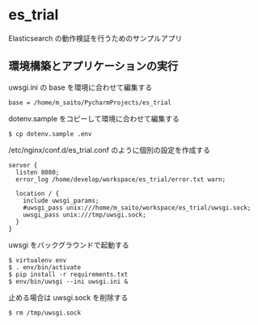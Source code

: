 # es_trial
Elasticsearch の動作検証を行うためのサンプルアプリ

## 環境構築とアプリケーションの実行

uwsgi.ini の base を環境に合わせて編集する
```
base = /home/m_saito/PycharmProjects/es_trial
```

dotenv.sample をコピーして環境に合わせて編集する
```
$ cp dotenv.sample .env
```

/etc/nginx/conf.d/es_trial.conf のように個別の設定を作成する
```
server {
  listen 8080;
  error_log /home/develop/workspace/es_trial/error.txt warn;

  location / {
    include uwsgi_params;
    #uwsgi_pass unix:///home/m_saito/workspace/es_trial/uwsgi.sock;
    uwsgi_pass unix:///tmp/uwsgi.sock;
  }
}
```

uwsgi をバックグラウンドで起動する
```
$ virtualenv env
$ . env/bin/activate
$ pip install -r requirements.txt
$ env/bin/uwsgi --ini uwsgi.ini &
```

止める場合は uwsgi.sock を削除する
```
$ rm /tmp/uwsgi.sock
```

